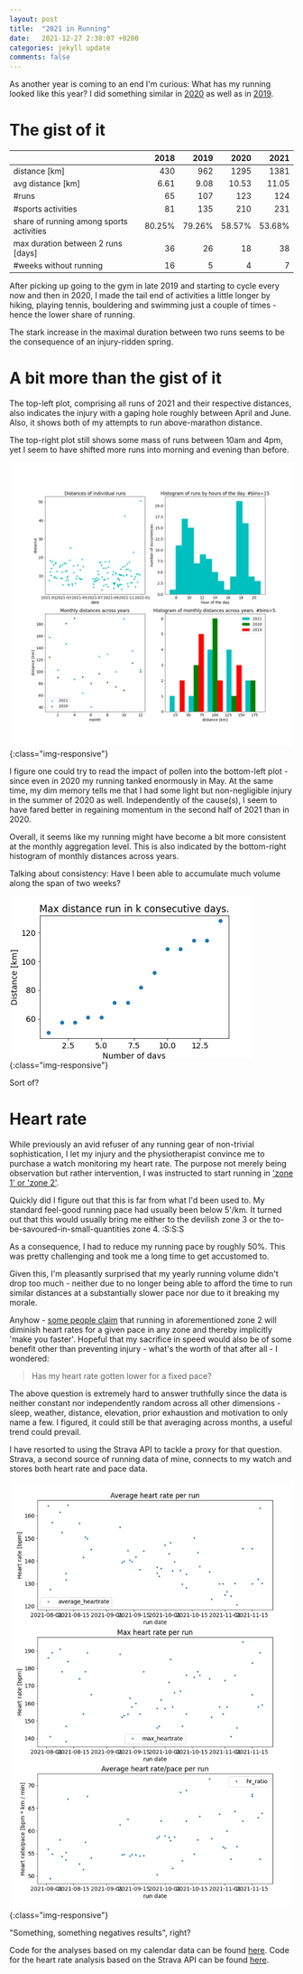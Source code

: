 ```yaml
---
layout: post
title:  "2021 in Running"
date:   2021-12-27 2:38:07 +0200
categories: jekyll update
comments: false
---
```


As another year is coming to an end I'm curious: What has my running looked like this year? I did something similar in [2020](http://kevinkle.in/jekyll/update/2020/12/26/2020_running.html) as well as in [2019](http://kevinkle.in/jekyll/update/2019/12/27/2019_running.html).

# The gist of it

|              |   2018 |   2019 |   2020 |   2021 |
|--------------|-------:|-------:|-------:|-------:|
| distance [km] |    430 |    962 |   1295 |   1381 |
| avg distance [km] |  6.61 |   9.08 |  10.53 |  11.05 |
| #runs | 65 | 107 | 123 | 124 |
| #sports activities | 81 | 135 | 210 | 231 |
| share of running among sports activities| 80.25% | 79.26% | 58.57% | 53.68%
| max duration between 2 runs [days] | 36 | 26 | 18 | 38 |
| #weeks without running | 16 | 5 | 4 | 7 |

After picking up going to the gym in late 2019 and starting to cycle every now and then in 2020, I made 
the tail end of activities a little longer by hiking, playing tennis, bouldering and swimming just a couple of times -
hence the lower share of running.

The stark increase in the maximal duration between two runs seems to be the consequence of an injury-ridden spring.

# A bit more than the gist of it

The top-left plot, comprising all runs of 2021 and their respective distances, also indicates the injury with a 
gaping hole roughly between April and June. Also, it shows both of my attempts to run above-marathon distance.

The top-right plot still shows some mass of runs between 10am and 4pm, yet I seem to have shifted more runs into morning and
evening than before.

![runs](/imgs/2021_running/2021_compiled_running.png){:class="img-responsive"}

I figure one could try to read the impact of pollen into the bottom-left plot - since even in 2020 my running tanked
enormously in May. At the same time, my dim memory tells me that I had some light but non-negligible injury in the
summer of 2020 as well. Independently of the cause(s), I seem to have fared better in regaining momentum in the second half
of 2021 than in 2020.

Overall, it seems like my running might have become a bit more consistent at the monthly aggregation level. This is also 
indicated by the bottom-right histogram of monthly distances across years.

Talking about consistency: Have I been able to accumulate much volume along the span of two weeks?

![consecutive days](/imgs/2021_running/2021_max_distance_consecutive_days.png){:class="img-responsive"}

Sort of?

# Heart rate
While previously an avid refuser of any running gear of non-trivial sophistication, I let my injury and the physiotherapist
convince me to purchase a watch monitoring my heart rate. The purpose not merely being observation
but rather intervention, I was instructed to start running in ['zone 1' or 'zone 2'](https://www.runnersworld.com/beginner/a20812270/should-i-do-heart-rate-training/).

Quickly did I figure out that this is far from what I'd been used to. My standard feel-good running pace had usually been
below 5'/km. It turned out that this would usually bring me either to the devilish zone 3 or the to-be-savoured-in-small-quantities zone 4. :S:S:S

As a consequence, I had to reduce my running pace by roughly 50%. This was pretty challenging and took me a long time to get accustomed to.

Given this, I'm pleasantly surprised that my yearly running volume didn't drop too much - neither due to no longer being able to afford the time to run similar distances 
at a substantially slower pace nor due to it breaking my morale.

Anyhow - [some people claim](https://www.youtube.com/watch?v=9fUvTtVfPzE&) that running in aforementioned zone 2 will diminish heart rates for a given pace in any zone and thereby implicitly 'make you faster'. Hopeful that my sacrifice in speed would also be of some benefit other than preventing injury - what's the worth of that after all - I wondered:

> Has my heart rate gotten lower for a fixed pace?

The above question is extremely hard to answer truthfully since the data is neither constant nor independently random across all other dimensions - sleep, weather, distance, elevation, prior
exhaustion and motivation to only name a few. I figured, it could still be that averaging across months, a useful trend could prevail.

I have resorted to using the Strava API to tackle a proxy for that question. Strava, a second source of running data of mine, connects to my watch and stores both
heart rate and pace data.

![heart rates](/imgs/2021_running/2021_heart_rates.png){:class="img-responsive"}

"Something, something negatives results", right?

Code for the analyses based on my calendar data can be found [here](https://github.com/kklein/gcal-analysis). Code for the heart rate analysis based on the Strava API
can be found [here](https://github.com/kklein/strava).

